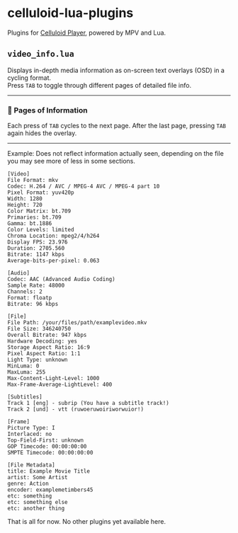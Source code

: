 # celluloid-lua-plugins
Plugins for [Celluloid Player](https://github.com/celluloid-player/celluloid), powered by MPV and Lua.

## `video_info.lua`
Displays in-depth media information as on-screen text overlays (OSD) in a cycling format.  
Press `TAB` to toggle through different pages of detailed file info.

---

### 🔁 Pages of Information
Each press of `TAB` cycles to the next page. After the last page, pressing `TAB` again hides the overlay.

---
Example: Does not reflect information actually seen, depending on the file you may see more of less in some sections.
```
[Video]
File Format: mkv
Codec: H.264 / AVC / MPEG-4 AVC / MPEG-4 part 10
Pixel Format: yuv420p
Width: 1280
Height: 720
Color Matrix: bt.709
Primaries: bt.709
Gamma: bt.1886
Color Levels: limited
Chroma Location: mpeg2/4/h264
Display FPS: 23.976
Duration: 2705.560
Bitrate: 1147 kbps
Average-bits-per-pixel: 0.063
```
```
[Audio]
Codec: AAC (Advanced Audio Coding)
Sample Rate: 48000
Channels: 2
Format: floatp
Bitrate: 96 kbps
```
```
[File]
File Path: /your/files/path/examplevideo.mkv
File Size: 346240750
Overall Bitrate: 947 kbps
Hardware Decoding: yes
Storage Aspect Ratio: 16:9
Pixel Aspect Ratio: 1:1
Light Type: unknown
MinLuma: 0
MaxLuma: 255
Max-Content-Light-Level: 1000
Max-Frame-Average-LightLevel: 400
```
```
[Subtitles]
Track 1 [eng] - subrip (You have a subtitle track!)
Track 2 [und] - vtt (ruwoeruwoiriworwuior!)
```
```
[Frame]
Picture Type: I
Interlaced: no
Top-Field-First: unknown
GOP Timecode: 00:00:00:00
SMPTE Timecode: 00:00:00:00
```
```
[File Metadata]
title: Example Movie Title
artist: Some Artist
genre: Action
encoder: examplemetimbers45
etc: something
etc: something else
etc: another thing
```
That is all for now. No other plugins yet available here.
